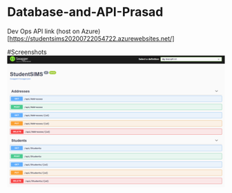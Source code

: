 # Database-and-API-Prasad

Dev Ops API link (host on Azure)
[https://studentsims20200722054722.azurewebsites.net/]

#Screenshots
![student API](img/1.png)